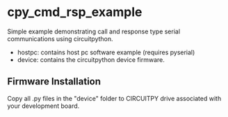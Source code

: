 # cpy_cmd_rsp_example  

Simple example demonstrating call and response type serial communications using circuitpython.

* hostpc: contains host pc software example (requires pyserial)
* device: contains the circuitpython device firmware. 


## Firmware Installation
Copy all .py files in the "device" folder to CIRCUITPY drive associated with your development board.

